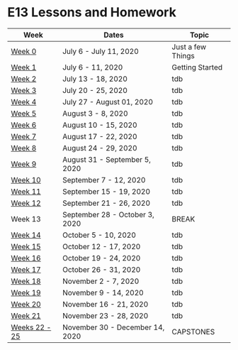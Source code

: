 # E13 Lessons and Homework

| Week | Dates | Topic |
|---|---|---|
| [Week 0](./week00) | July 6 - July 11, 2020 | Just a few Things |
| [Week 1](./week01) | July 6 - 11, 2020 | Getting Started |
| [Week 2](./week02) | July 13 - 18, 2020 | tdb |
| [Week 3](./week03) | July 20 - 25, 2020 | tdb |
| [Week 4](./week04) | July 27 - August 01, 2020 | tdb |
| [Week 5](./week05) | August 3 - 8, 2020 | tdb |
| [Week 6](./week06) | August 10 - 15, 2020 | tdb |
| [Week 7](./week07) | August 17 - 22, 2020 | tdb |
| [Week 8](./week08) | August 24 - 29, 2020 | tdb |
| [Week 9](./week09) | August 31 - September 5, 2020 | tdb |
| [Week 10](./week10) | September 7 - 12, 2020 | tdb |
| [Week 11](./week11) | September 15 - 19, 2020 | tdb |
| [Week 12](./week12) | September 21 - 26, 2020 | tdb |
| Week 13 | September 28 - October 3, 2020 | BREAK |
| [Week 14](./week14) | October 5 - 10, 2020 | tdb |
| [Week 15](./week15) | October 12 - 17, 2020 | tdb |
| [Week 16](./week16) | October 19 - 24, 2020 | tdb |
| [Week 17](./week17) | October 26 - 31, 2020 | tdb |
| [Week 18](./week18) | November 2 - 7, 2020 | tdb |
| [Week 19](./week19) | November 9 - 14, 2020 | tdb |
| [Week 20](./week20) | November 16 - 21, 2020 | tdb |
| [Week 21](./week21) | November 23 - 28, 2020 | tdb |
| [Weeks 22 - 25](./weeks22-25) | November 30 - December 14, 2020 | CAPSTONES |